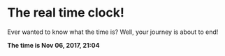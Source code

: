 # The real time clock!

Ever wanted to know what the time is? Well, your journey is about to end!

**The time is Nov 06, 2017, 21:04**